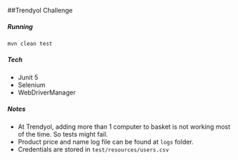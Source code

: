 ##Trendyol Challenge 

##### Running
``
mvn clean test
``

##### Tech

- Junit 5
- Selenium 
- WebDriverManager

##### Notes

- At Trendyol, adding more than 1 computer to basket is not working most of the time. So tests might fail.
- Product price and name log file can be found at `logs` folder.
- Credentials are stored in `test/resources/users.csv`